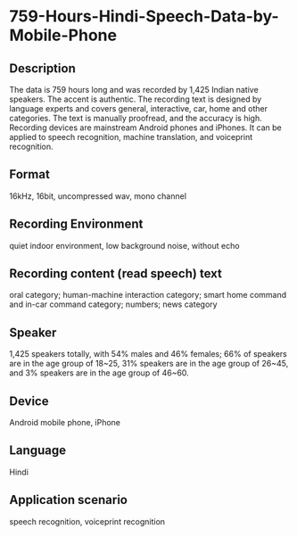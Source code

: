 # 759-Hours-Hindi-Speech-Data-by-Mobile-Phone

## Description
The data is 759 hours long and was recorded by 1,425 Indian native speakers. The accent is authentic. The recording text is designed by language experts and covers general, interactive, car, home and other categories. The text is manually proofread, and the accuracy is high. Recording devices are mainstream Android phones and iPhones. It can be applied to speech recognition, machine translation, and voiceprint recognition.

## Format
16kHz, 16bit, uncompressed wav, mono channel

## Recording Environment
quiet indoor environment, low background noise, without echo

## Recording content (read speech) text
oral category; human-machine interaction category; smart home command and in-car command category; numbers; news category

## Speaker
1,425 speakers totally, with 54% males and 46% females; 66% of speakers are in the age group of 18~25, 31% speakers are in the age group of 26~45, and 3% speakers are in the age group of 46~60.

## Device
Android mobile phone, iPhone

## Language
Hindi

## Application scenario
speech recognition, voiceprint recognition
